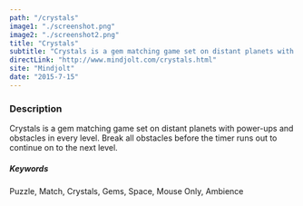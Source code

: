 ```yaml
---
path: "/crystals"
image1: "./screenshot.png"
image2: "./screenshot2.png"
title: "Crystals"
subtitle: "Crystals is a gem matching game set on distant planets with power-ups and obstacles in every level. Break all obstacles before the timer runs out to continue on to the next level."
directLink: "http://www.mindjolt.com/crystals.html"
site: "Mindjolt"
date: "2015-7-15"
---
```


### Description

Crystals is a gem matching game set on distant planets with power-ups and obstacles in every level. Break all obstacles before the timer runs out to continue on to the next level.

##### Keywords

Puzzle, Match, Crystals, Gems, Space, Mouse Only, Ambience
